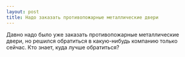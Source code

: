```yaml
---
layout: post 
title: Надо заказать противопожарные металлические двери 
--- 
```

Давно надо было уже заказать противопожарные металлические двери, но решился обратиться в какую-нибудь компанию только сейчас. Кто знает, куда лучше обратиться?
